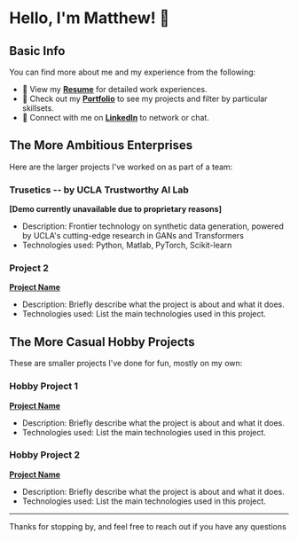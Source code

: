 # Hello, I'm Matthew! 👋

## Basic Info

You can find more about me and my experience from the following:

- 📄 View my **[Resume](https://www.yangmatthew.com/resume)** for detailed work experiences.
- 🎨 Check out my **[Portfolio](https://www.yangmatthew.com/)** to see my projects and filter by particular skillsets.
- 💼 Connect with me on **[LinkedIn](https://www.linkedin.com/in/matthew-yang-91291a168/)** to network or chat.

## The More Ambitious Enterprises 

Here are the larger projects I've worked on as part of a team:

### Trusetics -- by UCLA Trustworthy AI Lab
**[Demo currently unavailable due to proprietary reasons]**
- Description: Frontier technology on synthetic data generation, powered by UCLA's cutting-edge research in GANs and Transformers
- Technologies used: Python, Matlab, PyTorch, Scikit-learn

### Project 2
**[Project Name](https://link-to-project-2)**
- Description: Briefly describe what the project is about and what it does.
- Technologies used: List the main technologies used in this project.

## The More Casual Hobby Projects

These are smaller projects I've done for fun, mostly on my own:

### Hobby Project 1
**[Project Name](https://link-to-hobby-project-1)**
- Description: Briefly describe what the project is about and what it does.
- Technologies used: List the main technologies used in this project.

### Hobby Project 2
**[Project Name](https://link-to-hobby-project-2)**
- Description: Briefly describe what the project is about and what it does.
- Technologies used: List the main technologies used in this project.

---

Thanks for stopping by, and feel free to reach out if you have any questions
